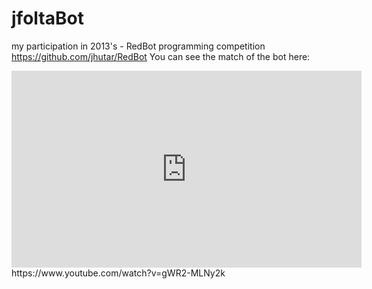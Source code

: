 # jfoltaBot
my participation in 2013's - RedBot programming competition https://github.com/jhutar/RedBot
You can see the match of the bot here:
<iframe width="560" height="315" src="https://www.youtube.com/embed/gWR2-MLNy2k" frameborder="0" allow="accelerometer; autoplay; encrypted-media; gyroscope; picture-in-picture" allowfullscreen></iframe>
https://www.youtube.com/watch?v=gWR2-MLNy2k

